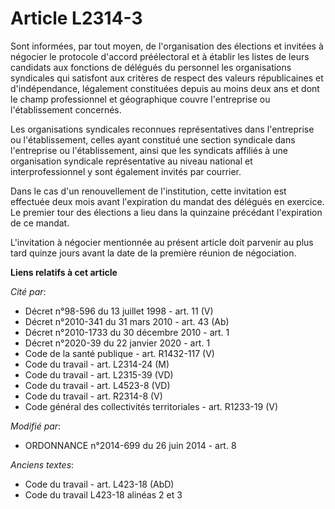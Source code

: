 # Article L2314-3

Sont informées,    par tout moyen, de l'organisation des élections et invitées à négocier le protocole d'accord préélectoral
et à établir les listes de leurs candidats aux fonctions de délégués du personnel les organisations syndicales qui satisfont
aux critères de respect des valeurs républicaines et d'indépendance, légalement constituées depuis au moins deux ans et dont
le champ professionnel et géographique couvre l'entreprise ou l'établissement concernés. 

Les organisations syndicales reconnues représentatives dans l'entreprise ou l'établissement, celles ayant constitué une
section syndicale dans l'entreprise ou l'établissement, ainsi que les syndicats affiliés à une organisation syndicale
représentative au niveau national et interprofessionnel y sont également invités par courrier. 

Dans le cas d'un renouvellement de l'institution, cette invitation est effectuée deux mois avant l'expiration du mandat des
délégués en exercice. Le premier tour des élections a lieu dans la quinzaine précédant l'expiration de ce mandat. 

L'invitation à négocier mentionnée au présent article doit parvenir au plus tard quinze jours avant la date de la première
réunion de négociation.

**Liens relatifs à cet article**

_Cité par_:

  - Décret n°98-596 du 13 juillet 1998 - art. 11 (V)
  - Décret n°2010-341 du 31 mars 2010 - art. 43 (Ab)
  - Décret n°2010-1733 du 30 décembre 2010 - art. 1
  - Décret n°2020-39 du 22 janvier 2020 - art. 1
  - Code de la santé publique - art. R1432-117 (V)
  - Code du travail - art. L2314-24 (M)
  - Code du travail - art. L2315-39 (VD)
  - Code du travail - art. L4523-8 (VD)
  - Code du travail - art. R2314-8 (V)
  - Code général des collectivités territoriales - art. R1233-19 (V)

_Modifié par_:

  - ORDONNANCE n°2014-699 du 26 juin 2014 - art. 8

_Anciens textes_:

  - Code du travail - art. L423-18 (AbD)
  - Code du travail L423-18 alinéas 2 et 3
